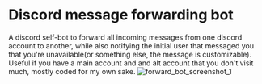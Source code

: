 # Discord message forwarding bot

A discord self-bot to forward all incoming messages from one discord account to another, while also notifying the initial user that messaged you that you're unavailable(or something else, the message is customizable).\
Useful if you have a main account and and alt account that you don't visit much, mostly coded for my own sake.
![forward_bot_screenshot_1](https://i.imgur.com/beprrwm.png)

